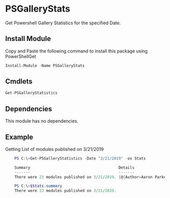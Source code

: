# PSGalleryStats
Get Powershell Gallery Statistics for the specified Date.

## Install Module
Copy and Paste the following command to install this package using PowerShellGet
```powershell
Install-Module -Name PSGalleryStats
```

## Cmdlets
```powershell
Get-PSGalleryStatistics
```

## Dependencies
This module has no dependencies.

## Example
Getting List of modules published on 3/21/2019
```powershell
    PS C:\>Get-PSGalleryStatistics -Date "3/21/2019" -ov Stats

    Summary                                       Details
    -------                                       -------
    There were 23 modules published on 3/21/2019. {@{Author=Aaron Parker; ModuleName=VcRedist; Version=1.5.2.100; Publis...

    PS C:\>$Stats.summary
    There were 23 modules published on 3/21/2019.
```
